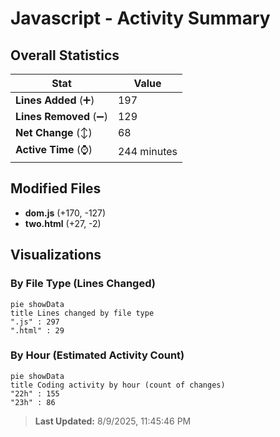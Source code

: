 # Javascript - Activity Summary 

## Overall Statistics

| Stat                   | Value                                                             |
| ---------------------- | ----------------------------------------------------------------- |
| **Lines Added** (➕)   | 197                                          |
| **Lines Removed** (➖) | 129                                        |
| **Net Change** (↕)    | 68                |
| **Active Time** (⌚)   | 244 minutes |


## Modified Files
- **dom.js** (+170, -127)
- **two.html** (+27, -2)

## Visualizations

### By File Type (Lines Changed)

```mermaid
pie showData
title Lines changed by file type
".js" : 297
".html" : 29
```

### By Hour (Estimated Activity Count)

```mermaid
pie showData
title Coding activity by hour (count of changes)
"22h" : 155
"23h" : 86
```


> **Last Updated:** 8/9/2025, 11:45:46 PM